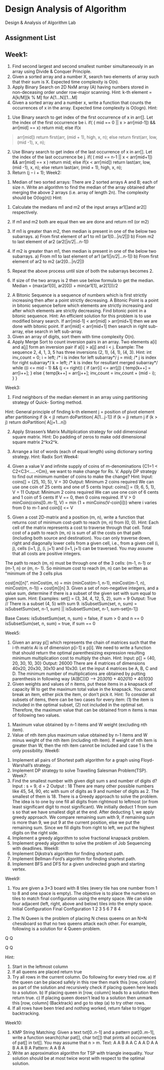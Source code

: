 # Design Analysis of Algorithm
Design & Analysis of Algorithm Lab

## Assignment List

## Week1:
1. Find second largest and second smallest number simultaneously in an array using Divide &
Conquer Principle.
2. Given a sorted array and a number X, search two elements of array such that their sum is X.
Expected time complexity is O(n).
3. Apply Binary Search on 2D NxM array (A) having numbers stored in non-deceasing order
under row-major scanning.
Hint:
k-th element = A[k/M][k % M] for A[1...N][1...M]
4. Given a sorted array and a number x, write a function that counts the occurrences of x in the
array. Expected time complexity is O(logn).
Hint:
1) Use Binary search to get index of the first occurrence of x in arr[]. Let the index of the
first occurrence be i. if( ( mid == 0 || x > arr[mid-1]) && arr[mid] == x) return mid; else if(x
> arr[mid]) return first(arr, (mid + 1), high, x, n); else return first(arr, low, (mid -1), x, n);
2) Use Binary search to get index of the last occurrence of x in arr[]. Let the index of the last
occurrence be j. if( ( mid == n-1 || x < arr[mid+1]) && arr[mid] == x ) return mid; else if(x
< arr[mid]) return last(arr, low, (mid -1), x, n); else return last(arr, (mid + 1), high, x, n);
3) Return (j – i + 1);
Week2:
1. Median of two sorted arrays: There are 2 sorted arrays A and B; each of size n. Write an
algorithm to find the median of the array obtained after merging the above 2 arrays (i.e.
array of length 2n). The complexity should be O(log(n))
Hint:
1) Calculate the medians m1 and m2 of the input arrays ar1[]and ar2[] respectively.
2) If m1 and m2 both are equal then we are done and return m1 (or m2)
3) If m1 is greater than m2, then median is present in one of the below two subarrays.
a) From first element of ar1 to m1 (ar1[0...|_n/2_|])
b) From m2 to last element of ar2 (ar2[|_n/2_|...n-1])

4) If m2 is greater than m1, then median is present in one of the below two subarrays.
a) From m1 to last element of ar1 (ar1[|_n/2_|...n-1])
b) From first element of ar2 to m2 (ar2[0...|_n/2_|])
5) Repeat the above process until size of both the subarrays becomes 2.
6) If size of the two arrays is 2 then use below formula to get the median. Median =
(max(ar1[0], ar2[0]) + min(ar1[1], ar2[1]))/2
2. A Bitonic Sequence is a sequence of numbers which is first strictly increasing then after a
point strictly decreasing. A Bitonic Point is a point in bitonic sequence before which
elements are strictly increasing and after which elements are strictly decreasing. Find bitonic
point in a bitonic sequence.
Hint:
An efficient solution for this problem is to use modified binary search. If arr[mid-1] <
arr[mid] > arr[mid+1] then we are done with bitonic point. If arr[mid] < arr[mid+1] then
search in right sub-array, else search in left sub-array.
3. Given an array of digits, sort them with time complexity O(n).
4. Apply Merge Sort to count inversion pairs in an array. Two elements a[i] and a[j] form an
inversion pair if a[i] > a[j] and i < j. Example: The sequence 2, 4, 1, 3, 5 has three inversions
(2, 1), (4, 1), (4, 3).
Hint:
int inv_count = 0; i = left; /* i is index for left subarray*/
j = mid; /* j is index for right subarray*/
k = left; /* k is index for resultant merged subarray*/
while ((i <= mid - 1) && (j <= right))
{
if (arr[i] <= arr[j])
{
temp[k++] = arr[i++];
}
else
{
temp[k++] = arr[j++];
inv_count = inv_count + (mid - i);
}
}

Week3:

1. Find neighbors of the median element in an array using partitioning strategy of Quick-
Sorting method.

Hint:
General principle of finding k-th element
j = position of pivot element after partitioning
if (k < j) return doPartition( A[1...j-1])
if (k = j) return j
if (k > j) return doPartition( A[j+1...n])

2. Apply Strassen’s Matrix Multiplication strategy for odd dimensional square matrix.
Hint: Do padding of zeros to make odd dimensional square matrix 2^kx2^k.
3. Arrange a list of words (each of equal length) using dictionary sorting strategy.
Hint: Radix Sort
Week4:
1. Given a value V and infinite supply of coins of m-denominations {C1=1 <
C2<C3<.....<Cm}, we want to make change for Rs. V. Apply DP strategy to find out
minimum number of coins to make the change?
Hint:
Input: coins[] = {25, 10, 5}, V = 30
Output: Minimum 2 coins required
We can use one coin of 25 cents and one of 5 cents
Input: coins[] = {9, 6, 5, 1}, V = 11
Output: Minimum 2 coins required
We can use one coin of 6 cents and 1 coin of 5 cents
If V == 0, then 0 coins required.
If V > 0
minCoin(coins[0..m-1], V) = min {1 + minCoins(V-coin[i])}
where i varies from 0 to m-1
and coin[i] <= V

2. Given a cost 2D-matrix and a position (m, n), write a function that returns cost of minimum
cost-path to reach (m, n) from (0, 0).
Hint:
Each cell of the matrix represents a cost to traverse through that cell. Total cost of a path to
reach (m, n) is sum of all the costs on that path (including both source and destination). You
can only traverse down, right and diagonally lower cells from a given cell, i.e., from a given
cell (i, j), cells (i+1, j), (i, j+1) and (i+1, j+1) can be traversed. You may assume that all costs
are positive integers.

The path to reach (m, n) must be through one of the 3 cells: (m-1, n-1) or (m-1, n) or (m, n-
1). So minimum cost to reach (m, n) can be written as “minimum of the 3 cells plus

cost[m][n]”.
minCost(m, n) = min (minCost(m-1, n-1), minCost(m-1, n), minCost(m, n-1)) + cost[m][n]
3. Given a set of non-negative integers, and a value sum, determine if there is a subset of the
given set with sum equal to given sum.
Hint:
Examples: set[] = {3, 34, 4, 12, 5, 2}, sum = 9
Output: True // There is a subset (4, 5) with sum 9.
isSubsetSum(set, n, sum) = isSubsetSum(set, n-1, sum) ||
isSubsetSum(set, n-1, sum-set[n-1])

Base Cases:
isSubsetSum(set, n, sum) = false, if sum > 0 and n == 0
isSubsetSum(set, n, sum) = true, if sum == 0

Week5:
1. Given an array p[] which represents the chain of matrices such that the i-th matrix Ai is of
dimension p[i-1] x p[i]. We need to write a function that should return the optimal
parenthesizing expression resulting minimum multiplication cost to multiply the chain.
Hint:
Input: p[] = {40, 20, 30, 10, 30}
Output: 26000
There are 4 matrices of dimensions 40x20, 20x30, 30x10 and 10x30.
Let the input 4 matrices be A, B, C and D. The minimum number of multiplications are
obtained by putting parenthesis in following way (A(BC))D --> 20*30*10 + 40*20*10 +
40*10*30
2. Given weights and values of n items, put these items in a knapsack of capacity W to get the
maximum total value in the knapsack. You cannot break an item, either pick the item, or
don’t pick it.
Hint:
To consider all subsets of items, there can be two cases for every item: (1) the item is
included in the optimal subset, (2) not included in the optimal set. Therefore, the maximum
value that can be obtained from n items is max of following two values.
1) Maximum value obtained by n-1 items and W weight (excluding nth item).
2) Value of nth item plus maximum value obtained by n-1 items and W minus weight of the
nth item (including nth item). If weight of nth item is greater than W, then the nth item
cannot be included and case 1 is the only possibility.
Week6:
1. Implement all pairs of Shortest path algorithm for a graph using Floyd-Warshall’s strategy.
2. Implement DP strategy to solve Travelling Salesman Problem(TSP).
Week7:
1. Find the smallest number with given digit sum s and number of digits d?
Input : s = 9, d = 2
Output : 18
There are many other possible numbers like 45, 54, 90, etc with sum of digits as 9 and
number of digits as 2. The smallest of them is 18. There is a Greedy approach to solve the
problem. The idea is to one by one fill all digits from rightmost to leftmost (or from least
significant digit to most significant). We initially deduct 1 from sum s so that we have
smallest digit at the end. After deducting 1, we apply greedy approach. We compare
remaining sum with 9, if remaining sum is more than 9, we put 9 at the current position, else
we put the remaining sum. Since we fill digits from right to left, we put the highest digits on
the right side.
2. Implement a greedy algorithm to solve fractional knapsack problem.
3. Implement greedy algorithm to solve the problem of Job Sequencing with deadlines.
Week8:
1. Implement Dijkstra’s algorithm for finding shortest path.
2. Implement Bellman-Ford’s algorithm for finding shortest path.
3. Implement BFS and DFS for a given undirected graph and starting vertex.

Week9:
1. You are given a 3×3 board with 8 tiles (every tile has one number from 1 to 8 and one space
is empty). The objective is to place the numbers on tiles to match final configuration using
the empty space. We can slide four adjacent (left, right, above and below) tiles into the
empty space.
Initial Configuration Final Configuration
1 2 3
5 6
7 8 4

2. The N Queen is the problem of placing N chess queens on an N×N chessboard so that no
two queens attack each other. For example, following is a solution for 4 Queen-problem.

Q
Q

Q
Q

Hint:
1) Start in the leftmost column
2) If all queens are placed return true
3) Try all rows in the current column. Do following for every tried row.
a) If the queen can be placed safely in this row then mark this [row, column] as part
of the solution and recursively check if placing queen here leads to a solution.
b) If placing queen in [row, column] leads to a solution then return true.
c) If placing queen doesn't lead to a solution then unmark this [row, column]
(Backtrack) and go to step (a) to try other rows.
4) If all rows have been tried and nothing worked, return false to trigger backtracking.

Week10:
1. KMP String Matching: Given a text txt[0..n-1] and a pattern pat[0..m-1], write a function
search(char pat[], char txt[]) that prints all occurrences of pat[] in txt[]. You may assume that
n > m.
Text: A A B A A C A A D A A B A A B A
Pattern: A A B A
2. Write an approximation algorithm for TSP with triangle inequality. Your solution should be
at most twice worst with respect to the optimal solution.
